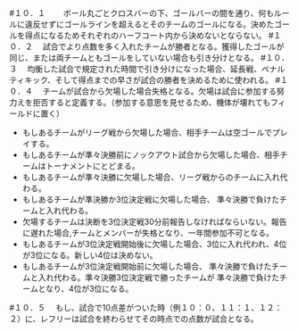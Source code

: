 #１０．１　
　ボール丸ごとクロスバーの下、ゴールバーの間を通り、何もルールに違反せずにゴールラインを超えるとそのチームのゴールになる。決めたゴールを得点になるためそれぞれのハーフコート内から決めないとならない。
#１０．２
　試合でより点数を多く入れたチームが勝者となる。獲得したゴールが同じ、または両チームともゴールをしていない場合も引き分けとなる。
#１０．３
　均衡した試合で規定された時間で引き分けになった場合、延長戦、ペナルティキック、そして得点までの早さが試合の勝者を決めるために使われる。
#１０．４
　チームが試合から欠場した場合失格となる。欠場は試合に参加する努力えを拒否すると定義する。（参加する意思を見せるため、機体が壊れてもフィールドに置く）
* もしあるチームがリーグ戦から欠場した場合、相手チームは空ゴールでプレイする。
* もしあるチームが準々決勝前にノックアウト試合から欠場した場合、相手チームはトーナメントにとどまる。
* もしあるチームが準々決勝に欠場した場合、リーグ戦からのチームに入れ代わる。
* もしあるチームが準決勝か3位決定戦に欠場した場合、 準々決勝で負けたチームと入れ代わる。
* 欠場するチームは決断を3位決定戦30分前報告しなければならいない。報告に遅れた場合,チームとメンバーが失格となり、一年間参加不可となる。
* もしあるチームが3位決定戦開始後に欠場した場合、3位に入れ代われ、4位が3位になる。新しい4位は決めない。
* もしあるチームが3位決定戦開始前に欠場した場合、 準々決勝で負けたチームと入れ代わる。準々決勝3位決定戦で勝ったチームが 準々決勝で負けたチームとなり、4位が3位になる。

#１０．５
　もし、試合で10点差がついた時（例１０：０、１１：１、１２：２）に、レフリーは試合を終わらせてその時点での点数が試合となる。
